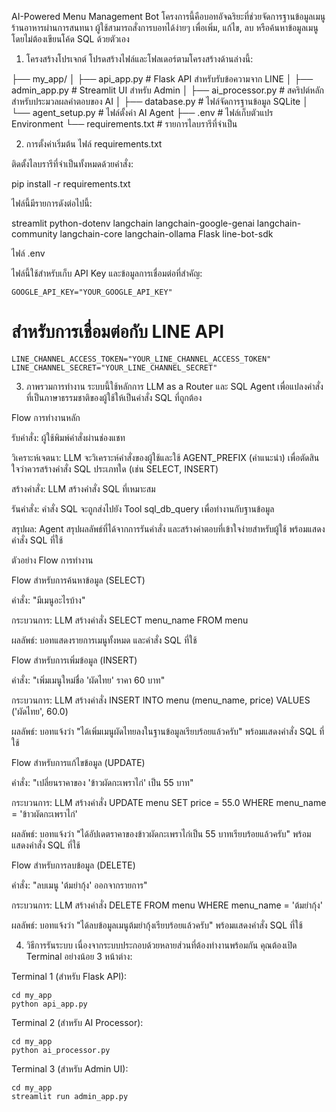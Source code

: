 AI-Powered Menu Management Bot
โครงการนี้คือบอทอัจฉริยะที่ช่วยจัดการฐานข้อมูลเมนูร้านอาหารผ่านการสนทนา ผู้ใช้สามารถสั่งการบอทได้ง่ายๆ เพื่อเพิ่ม, แก้ไข, ลบ หรือค้นหาข้อมูลเมนูโดยไม่ต้องเขียนโค้ด SQL ด้วยตัวเอง

1. โครงสร้างโปรเจกต์
โปรดสร้างไฟล์และโฟลเดอร์ตามโครงสร้างด้านล่างนี้:

├── my_app/
│   ├── api_app.py        # Flask API สำหรับรับข้อความจาก LINE
│   ├── admin_app.py      # Streamlit UI สำหรับ Admin
│   ├── ai_processor.py   # สคริปต์หลักสำหรับประมวลผลคำตอบของ AI
│   ├── database.py       # ไฟล์จัดการฐานข้อมูล SQLite
│   └── agent_setup.py    # ไฟล์ตั้งค่า AI Agent
├── .env                  # ไฟล์เก็บตัวแปร Environment
└── requirements.txt      # รายการไลบรารีที่จำเป็น

2. การตั้งค่าเริ่มต้น
ไฟล์ requirements.txt

ติดตั้งไลบรารีที่จำเป็นทั้งหมดด้วยคำสั่ง:

pip install -r requirements.txt

ไฟล์นี้มีรายการดังต่อไปนี้:

streamlit
python-dotenv
langchain
langchain-google-genai
langchain-community
langchain-core
langchain-ollama
Flask
line-bot-sdk

ไฟล์ .env

ไฟล์นี้ใช้สำหรับเก็บ API Key และข้อมูลการเชื่อมต่อที่สำคัญ:
```
GOOGLE_API_KEY="YOUR_GOOGLE_API_KEY"
```
# สำหรับการเชื่อมต่อกับ LINE API
```
LINE_CHANNEL_ACCESS_TOKEN="YOUR_LINE_CHANNEL_ACCESS_TOKEN"
LINE_CHANNEL_SECRET="YOUR_LINE_CHANNEL_SECRET"
```
3. ภาพรวมการทำงาน
ระบบนี้ใช้หลักการ LLM as a Router และ SQL Agent เพื่อแปลงคำสั่งที่เป็นภาษาธรรมชาติของผู้ใช้ให้เป็นคำสั่ง SQL ที่ถูกต้อง

Flow การทำงานหลัก

รับคำสั่ง: ผู้ใช้พิมพ์คำสั่งผ่านช่องแชท

วิเคราะห์เจตนา: LLM จะวิเคราะห์คำสั่งของผู้ใช้และใช้ AGENT_PREFIX (คำแนะนำ) เพื่อตัดสินใจว่าควรสร้างคำสั่ง SQL ประเภทใด (เช่น SELECT, INSERT)

สร้างคำสั่ง: LLM สร้างคำสั่ง SQL ที่เหมาะสม

รันคำสั่ง: คำสั่ง SQL จะถูกส่งไปยัง Tool sql_db_query เพื่อทำงานกับฐานข้อมูล

สรุปผล: Agent สรุปผลลัพธ์ที่ได้จากการรันคำสั่ง และสร้างคำตอบที่เข้าใจง่ายสำหรับผู้ใช้ พร้อมแสดงคำสั่ง SQL ที่ใช้

ตัวอย่าง Flow การทำงาน

Flow สำหรับการค้นหาข้อมูล (SELECT)

คำสั่ง: "มีเมนูอะไรบ้าง"

กระบวนการ: LLM สร้างคำสั่ง SELECT menu_name FROM menu

ผลลัพธ์: บอทแสดงรายการเมนูทั้งหมด และคำสั่ง SQL ที่ใช้

Flow สำหรับการเพิ่มข้อมูล (INSERT)

คำสั่ง: "เพิ่มเมนูใหม่ชื่อ 'ผัดไทย' ราคา 60 บาท"

กระบวนการ: LLM สร้างคำสั่ง INSERT INTO menu (menu_name, price) VALUES ('ผัดไทย', 60.0)

ผลลัพธ์: บอทแจ้งว่า "ได้เพิ่มเมนูผัดไทยลงในฐานข้อมูลเรียบร้อยแล้วครับ" พร้อมแสดงคำสั่ง SQL ที่ใช้

Flow สำหรับการแก้ไขข้อมูล (UPDATE)

คำสั่ง: "เปลี่ยนราคาของ 'ข้าวผัดกะเพราไก่' เป็น 55 บาท"

กระบวนการ: LLM สร้างคำสั่ง UPDATE menu SET price = 55.0 WHERE menu_name = 'ข้าวผัดกะเพราไก่'

ผลลัพธ์: บอทแจ้งว่า "ได้อัปเดตราคาของข้าวผัดกะเพราไก่เป็น 55 บาทเรียบร้อยแล้วครับ" พร้อมแสดงคำสั่ง SQL ที่ใช้

Flow สำหรับการลบข้อมูล (DELETE)

คำสั่ง: "ลบเมนู 'ต้มยำกุ้ง' ออกจากรายการ"

กระบวนการ: LLM สร้างคำสั่ง DELETE FROM menu WHERE menu_name = 'ต้มยำกุ้ง'

ผลลัพธ์: บอทแจ้งว่า "ได้ลบข้อมูลเมนูต้มยำกุ้งเรียบร้อยแล้วครับ" พร้อมแสดงคำสั่ง SQL ที่ใช้

4. วิธีการรันระบบ
เนื่องจากระบบประกอบด้วยหลายส่วนที่ต้องทำงานพร้อมกัน คุณต้องเปิด Terminal อย่างน้อย 3 หน้าต่าง:

Terminal 1 (สำหรับ Flask API):
```
cd my_app
python api_app.py
```
Terminal 2 (สำหรับ AI Processor):
```
cd my_app
python ai_processor.py
```
Terminal 3 (สำหรับ Admin UI):
```
cd my_app
streamlit run admin_app.py
```